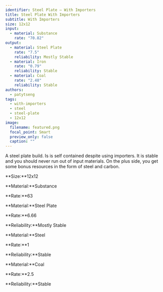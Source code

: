```yaml
---
identifier: Steel Plate – With Importers
title: Steel Plate With Importers
subtitle: With Importers
size: 12x12
input:
  - material: Substance
    rate: "70.82"
output:
  - material: Steel Plate
    rate: "7.5"
    reliability: Mostly Stable
  - material: Iron
    rate: "0.79"
    reliability: Stable
  - material: Coal
    rate: "2.48"
    reliability: Stable
authors:
  - patytseng
tags:
  - with-importers
  - steel
  - steel-plate
  - 12x12
image:
  filename: featured.png
  focal_point: Smart
  preview_only: false
  caption: ""
---
```

A steel plate build. Is is self contained despite using importers. It is stable and you should never run out of input materials. On the plus side, you get some bonus resources in the form of steel and carbon.

**Size:**12x12

**Material:**Substance

**Rate:**63

**Material:**Steel Plate

**Rate:**6.66

**Reliability:**Mostly Stable

**Material:**Steel

**Rate:**1

**Reliability:**Stable

**Material:**Coal

**Rate:**2.5

**Reliability:**Stable